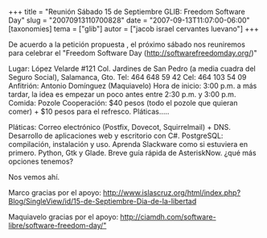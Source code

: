 +++
title = "Reunión Sábado 15 de Septiembre GLIB: Freedom Software Day"
slug = "20070913110700828"
date = "2007-09-13T11:07:00-06:00"
[taxonomies]
tema = ["glib"]
autor = ["jacob israel cervantes luevano"]
+++

De acuerdo a la petición propuesta , el próximo sábado nos reuniremos para
celebrar el "Freedom Software Day (<http://softwarefreedomday.org/>)"

Lugar: López Velarde #121 Col. Jardines de San Pedro (a media cuadra del Seguro
Social), Salamanca, Gto. Tel: 464 648 59 42 Cel: 464 103 54 09 Anfitrión:
Antonio Domínguez (Maquiavelo) Hora de inicio: 3:00 p.m. a más tardar, la idea
es empezar un poco antes entre 2:30 p.m. y 3:00 p.m. Comida: Pozole Cooperación:
$40 pesos (todo el pozole que quieran comer) + $10 pesos para el refresco.
Pláticas…..

<!-- more -->

Pláticas: Correo electrónico (Postfix, Dovecot, Squirrelmail) + DNS. Desarrollo
de aplicaciones web y escritorio con C\#. PostgreSQL: compilación, instalación y
uso. Aprenda Slackware como si estuviera en primero. Python, Gtk y Glade. Breve
guía rápida de AsteriskNow. ¿qué más opciones tenemos?

Nos vemos ahí.

Marco gracias por el apoyo:
<http://www.islascruz.org/html/index.php?Blog/SingleView/id/15-de-Septiembre-Dia-de-la-libertad>

Maquiavelo gracias por el apoyo:
<http://ciamdh.com/software-libre/software-freedom-day/">
